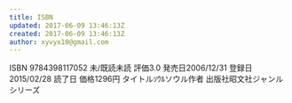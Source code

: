 ```yaml
---
title: ISBN
updated: 2017-06-09 13:46:13Z
created: 2017-06-09 13:46:13Z
author: xyvyx10@gmail.com
---
```


ISBN
9784398117052
未/既読未読
評価3.0
発売日2006/12/31
登録日2015/02/28
読了日
価格1296円
タイトルｿｳﾙソウル作者
出版社昭文社ジャンル シリーズ